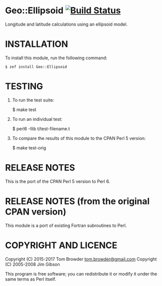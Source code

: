 # Geo::Ellipsoid [![Build Status](https://travis-ci.org/tbrowder/Geo-Ellipsoid-Perl6.svg?branch=master)](https://travis-ci.org/tbrowder/Geo-Ellipsoid-Perl6)

Longitude and latitude calculations using an ellipsoid model.

# INSTALLATION

To install this module, run the following command:

    $ zef install Geo::Ellipsoid

# TESTING

1. To run the test suite:

   $ make test

2. To run an individual test:

   $ perl6 -Ilib t/test-filename.t

3. To compare the results of this module to the CPAN Perl 5 version:

   $ make test-orig

# RELEASE NOTES

This is the port of the CPAN Perl 5 version to
Perl 6.

# RELEASE NOTES (from the original CPAN version)

This module is a port of existing Fortran subroutines to Perl.

# COPYRIGHT AND LICENCE

Copyright (C) 2015-2017 Tom Browder <tom.browder@gmail.com>
Copyright (C) 2005-2008 Jim Gibson

This program is free software; you can redistribute it or modify it
under the same terms as Perl itself.

